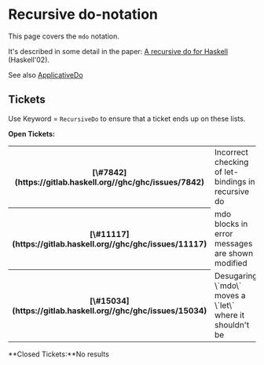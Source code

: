 # Recursive do-notation


This page covers the `mdo` notation.


It's described in some detail in the paper: [A recursive do for Haskell](http://leventerkok.github.io/papers/recdo.pdf) (Haskell'02).


See also [ApplicativeDo](applicative-do)

## Tickets


Use Keyword = `RecursiveDo` to ensure that a ticket ends up on these lists.

**Open Tickets:**

<table><tr><th>[\#7842](https://gitlab.haskell.org//ghc/ghc/issues/7842)</th>
<td>Incorrect checking of let-bindings in recursive do</td></tr>
<tr><th>[\#11117](https://gitlab.haskell.org//ghc/ghc/issues/11117)</th>
<td>mdo blocks in error messages are shown modified</td></tr>
<tr><th>[\#15034](https://gitlab.haskell.org//ghc/ghc/issues/15034)</th>
<td>Desugaring \`mdo\` moves a \`let\` where it shouldn't be</td></tr></table>

**Closed Tickets:**No results